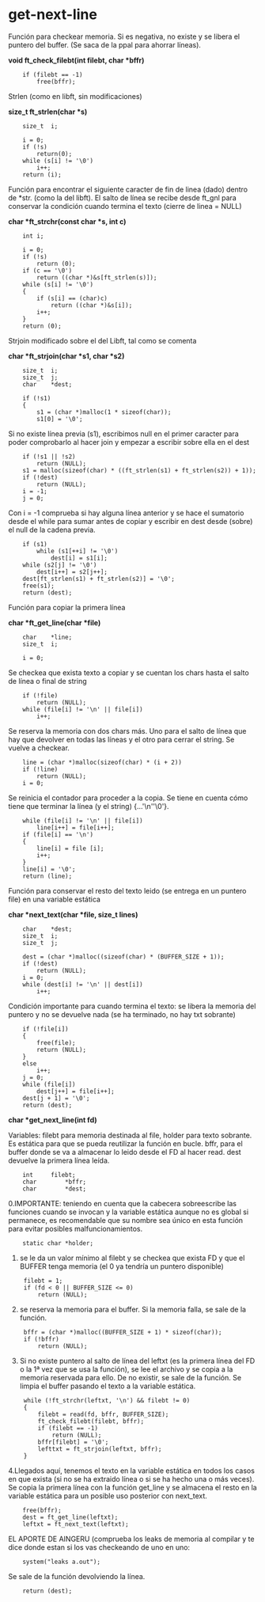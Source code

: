 # get-next-line

Función para checkear memoria. Si es negativa, no existe y se libera el puntero del buffer. (Se saca de la ppal para ahorrar líneas).

<b>void	ft_check_filebt(int filebt, char *bffr)</b>

		if (filebt == -1)
			free(bffr);


Strlen (como en libft, sin modificaciones)

<b>size_t	ft_strlen(char *s)</b>

		size_t	i;

		i = 0;
		if (!s)
			return(0);
		while (s[i] != '\0')
			i++;
		return (i);

Función para encontrar el siguiente caracter de fin de linea (dado) dentro de *str. (como la del libft). 
El salto de línea se recibe desde ft_gnl para conservar la condición cuando termina el texto (cierre de linea = NULL)

<b>char	*ft_strchr(const char *s, int c)</b>

		int	i;

		i = 0;
		if (!s)
			return (0);
		if (c == '\0')
			return ((char *)&s[ft_strlen(s)]);
		while (s[i] != '\0')
		{
			if (s[i] == (char)c)
				return ((char *)&s[i]);
			i++;
		}
		return (0);

Strjoin modificado sobre el del Libft, tal como se comenta

<b>char	*ft_strjoin(char *s1, char *s2)</b>

		size_t	i;
		size_t	j;
		char	*dest;

		if (!s1)
		{
			s1 = (char *)malloc(1 * sizeof(char));
			s1[0] = '\0';

Si no existe línea previa (s1), escribimos null en el primer caracter para 
poder comprobarlo al hacer join y empezar a escribir sobre ella en el dest
	
		if (!s1 || !s2)
			return (NULL);
		s1 = malloc(sizeof(char) * ((ft_strlen(s1) + ft_strlen(s2)) + 1));
		if (!dest)
			return (NULL);
		i = -1;
		j = 0;
	
Con i = -1 comprueba si hay alguna línea anterior y se hace el sumatorio desde el while
para sumar antes de copiar y escribir en dest desde (sobre) el null de la cadena previa.
	
		if (s1)
			while (s1[++i] != '\0')
				dest[i] = s1[i];
		while (s2[j] != '\0')
			dest[i++] = s2[j++];
		dest[ft_strlen(s1) + ft_strlen(s2)] = '\0';
		free(s1);
		return (dest);

Función para copiar la primera línea

<b>char	*ft_get_line(char *file)</b>

		char	*line;
		size_t	i;

		i = 0;
	
Se checkea que exista texto a copiar y se cuentan los chars hasta el salto de línea o final de string

		if (!file)
			return (NULL);
		while (file[i] != '\n' || file[i])
			i++;
		
Se reserva la memoria con dos chars más. Uno para el salto de línea que hay que devolver en todas las líneas y el otro para cerrar el string. Se vuelve a checkear.

		line = (char *)malloc(sizeof(char) * (i + 2))
		if (!line)
			return (NULL);
		i = 0;
	
Se reinicia el contador para proceder a la copia. Se tiene en cuenta cómo tiene que terminar la línea (y el string) {...'\n''\0'}.

		while (file[i] != '\n' || file[i])
			line[i++] = file[i++];
		if (file[i] == '\n')
		{
			line[i] = file [i];
			i++;
		}
		line[i] = '\0';
		return (line);

Función para conservar el resto del texto leido (se entrega en un puntero file) en una variable estática 

<b>char	*next_text(char *file, size_t lines)</b>

		char	*dest;
		size_t	i;
		size_t	j;

		dest = (char *)malloc((sizeof(char) * (BUFFER_SIZE + 1));
		if (!dest)
			return (NULL);
		i = 0;
		while (dest[i] != '\n' || dest[i])
			i++;
		
Condición importante para cuando termina el texto: se libera la memoria del puntero y no se devuelve nada (se ha terminado, no hay txt sobrante)

		if (!file[i])
		{
			free(file);
			return (NULL);
		}
		else 
			i++;
		j = 0;
		while (file[i])
			dest[j++] = file[i++];
		dest[j + 1] = '\0';
		return (dest);

<b>char	*get_next_line(int fd)</b>

Variables:
filebt para memoria destinada al file, 
holder para texto sobrante. Es estática para que se pueda reutilizar la función en bucle.
bffr, para el buffer donde se va a almacenar lo leido desde el FD al hacer read.
dest devuelve la primera línea leída.

		int		filebt;
		char		*bffr;
		char		*dest;
	
0.IMPORTANTE: teniendo en cuenta que la cabecera sobreescribe las funciones cuando se invocan y la variable estática aunque no es global
si permanece, es recomendable que su nombre sea único en esta función para evitar posibles malfuncionamientos.
	
		static char	*holder;
	
1. se le da un valor mínimo al filebt y se checkea que exista FD y que el BUFFER tenga memoria (el 0 ya tendría un puntero disponible)

		filebt = 1;
		if (fd < 0 || BUFFER_SIZE <= 0)
			return (NULL);
		
2. se reserva la memoria para el buffer. Si la memoria falla, se sale de la función.

		bffr = (char *)malloc((BUFFER_SIZE + 1) * sizeof(char));
		if (!bffr)
			return (NULL);
		
3. Si no existe puntero al salto de línea del leftxt (es la primera línea del FD o la 1ª vez que se usa la función), se lee el archivo y se copia a la memoria
reservada para ello. De no existir, se sale de la función. Se limpia el buffer pasando el texto a la variable estática.
	
		while (!ft_strchr(leftxt, '\n') && filebt != 0)
		{
			filebt = read(fd, bffr, BUFFER_SIZE);
			ft_check_filebt(filebt, bffr);
			if (filebt == -1)
				return (NULL);
			bffr[filebt] = '\0';
			lefttxt = ft_strjoin(leftxt, bffr);
		}

4.Llegados aquí, tenemos el texto en la variable estática en todos los casos en que exista (si no se ha extraido línea o si se ha hecho una o más veces).
Se copia la primera línea con la función get_line y se almacena el resto en la variable estática para un posible uso posterior con next_text.
	
		free(bffr);
		dest = ft_get_line(leftxt);
		leftxt = ft_next_text(leftxt);
	
EL APORTE DE AINGERU (comprueba los leaks de memoria al compilar y te dice donde estan si los vas checkeando de uno en uno:
	
		system("leaks a.out");

Se sale de la función devolviendo la línea.

		return (dest);

